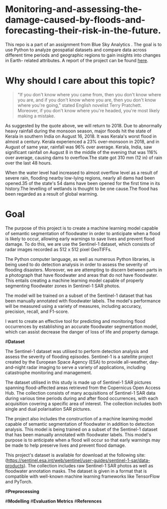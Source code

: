 # Monitoring-and-assessing-the-damage-caused-by-floods-and-forecasting-their-risk-in-the-future.
This repo is a part of an assignment from Blue Sky Analytics . The goal is to use Python to analyze geospatial datasets and compare data across  different time periods and geographic regions to gain insights into changes in Earth- related attributes. A report of the project can be found [here]().

# **Why should I care about this topic?**

> "If you don't know where you came from, then you don't know where you are, and if you don't know where you are, then you don't know where you're going," stated English novelist Terry Pratchett. Moreover, if you don't know where you're headed, you're most likely making a mistake.

As suggested by the quote above, we will return to 2018. Due to abnormally heavy rainfall during the monsoon season, major floods hit the state of Kerala in southern India on August 16, 2018. It was Kerala's worst flood in almost a century. 
Kerala experienced a 23% over-monsoon in 2018, and in August of same year, rainfall was 96% over average. Kerala, India, saw significant rainfall on August 8 in the middle of the evening that was 116% over average, causing dams to overflow.The state got 310 mm (12 in) of rain over the last 48 hours.

When the water level had increased to almost overflow level as a result of severe rain, flooding nearby low-lying regions, nearly all dams had been opened.35 of the state's 54 dams have been opened for the first time in its history.The levelling of wetlands is thought to be one cause.The flood has been regarded as a result of global warming. 

# **Goal**

The purpose of this project is to create a machine learning model capable of semantic segmentation of floodwater in order to anticipate when a flood is likely to occur, allowing early warnings to save lives and prevent flood damage. To do this, we are use the Sentinel-1 dataset, which consists of radar images recorded as 512 x 512 pixel GeoTIFFs.

The Python computer language, as well as numerous Python libraries, is being used to do detection analysis in order to assess the severity of flooding disasters. Moreover, we are attempting to discern between parts in a photograph that have floodwater and areas that do not have floodwater. This entails creating a machine learning model capable of properly segmenting floodwater zones in Sentinel-1 SAR photos.

The model will be trained on a subset of the Sentinel-1 dataset that has been manually annotated with floodwater labels. The model's performance will be measured using a variety of measures, including accuracy, precision, recall, and F1-score.

I want to create an effective tool for predicting and monitoring flood occurrences by establishing an accurate floodwater segmentation model, which can assist decrease the danger of loss of life and property damage.



#**Dataset**

The Sentinel-1 dataset was utilised to perform detection analysis and assess the severity of flooding episodes. Sentinel-1 is a satellite project created by the European Space Agency (ESA) to provide all-weather, day-and-night radar imaging to serve a variety of applications, including catastrophe monitoring and management.

The dataset utilised in this study is made up of Sentinel-1 SAR pictures spanning flood-affected areas retrieved from the Copernicus Open Access Hub. The collection consists of many acquisitions of Sentinel-1 SAR data during various time periods during and after flood occurrences, with each acquisition covering a specific area of interest. The collection includes both single and dual polarisation SAR pictures.

The project also includes the construction of a machine learning model capable of semantic segmentation of floodwater in addition to detection analysis. This model is being trained on a subset of the Sentinel-1 dataset that has been manually annotated with floodwater labels. This model's purpose is to anticipate when a flood will occur so that early warnings may be made to help preserve lives and prevent flood damage.

This project's dataset is available for download at the following site: 
(https://sentinel.esa.int/web/sentinel/user-guides/sentinel-1-sar/data-products).
The collection includes raw Sentinel-1 SAR photos as well as floodwater annotation masks.
The dataset is given in a format that is compatible with well-known machine learning frameworks like TensorFlow and PyTorch. 

#**Preprocessing**

#**Modelling**
#**Evaluation Metrics**
#**References**


